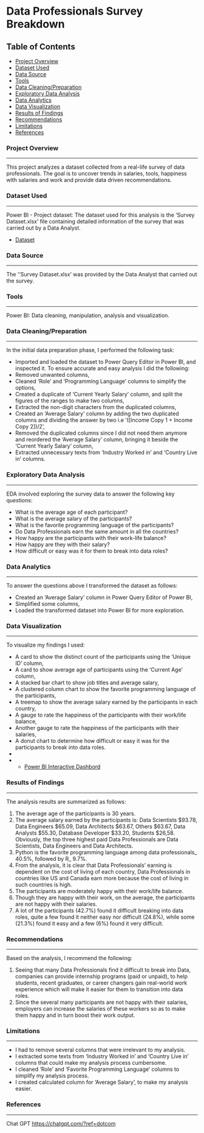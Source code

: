 # Data Professionals Survey Breakdown

## Table of Contents

- [Project Overview](#project-overview)
- [Dataset Used](#dataset-used)
- [Data Source](#data-source)
- [Tools](#tools)
- [Data Cleaning/Preparation](#data-cleaningpreparation)
- [Exploratory Data Analysis](#exploratory-data-analysis)
- [Data Analytics](#data-analytics)
- [Data Visualization](#data-visualization)
- [Results of Findings](#results-of-findings)
- [Recommendations](#recommendations)
- [Limitations](#limitations)
- [References](#references)
  
### Project Overview
---
This project analyzes a dataset collected from a real-life survey of data professionals. The goal is to uncover trends in salaries, tools, happiness with salaries and work and provide data driven recommendations.

### Dataset Used
---
Power BI - Project dataset: The dataset used for this analysis is the ‘Survey Dataset.xlsx’ file containing detailed information of the survey that was carried out by a Data Analyst.
- [Dataset](https://github.com/RuthOgholi/Power-BI-Project/blob/main/Survey%20Dataset.xlsx)

### Data Source
---
The '‘Survey Dataset.xlsx’ was provided by the Data Analyst that carried out the survey.

### Tools
---
Power BI: Data cleaning, manipulation, analysis and visualization.

### Data Cleaning/Preparation
---
In the initial data preparation phase, I performed the following task:
- Imported and loaded the dataset to Power Query Editor in Power BI, and inspected it.
To ensure accurate and easy analysis I did the following:
- Removed unwanted columns,
- Cleaned ‘Role’ and ‘Programming Language’ columns to simplify the options,
- Created a duplicate of ‘Current Yearly Salary’ column, and split the figures of the ranges to make two columns,
- Extracted the non-digit characters from the duplicated columns,
- Created an ‘Average Salary’ column by adding the two duplicated columns and dividing  the answer by two i.e ‘([Income Copy 1 + Income Copy 2])/2’,
- Removed the duplicated columns since I did not need them anymore and reordered the ‘Average Salary’ column, bringing it beside the ‘Current Yearly Salary’ column,
- Extracted unnecessary texts from ‘Industry Worked in’ and ‘Country Live in’ columns.

### Exploratory Data Analysis
---
EDA involved exploring the survey data to answer the following key questions:
- What is the average age of each participant?
- What is the average salary of the participants? 
- What is the favorite programming language of the participants?
- Do Data Professionals earn the same amount in all the countries?
- How happy are the participants with their work-life balance?
- How happy are they with their salary?
- How difficult or easy was it for them to break into data roles?

### Data Analytics
---
To answer the questions above I transformed the dataset as follows:
- Created an ‘Average Salary’ column in Power Query Editor of Power BI,
- Simplified some columns,
- Loaded the transformed dataset into Power BI for more exploration.

### Data Visualization
---
To visualize my findings I used:
- A card to show the distinct count of the participants using the ‘Unique ID’ column,
- A card to show average age of participants using the ‘Current Age’ column,
- A stacked bar chart to show job titles and average salary,
- A clustered column chart to show the favorite programming language of the participants,
- A treemap to show the average salary earned by the participants in each country,
- A gauge to rate the happiness of the participants with their work/life balance,
- Another gauge to rate the happiness of the participants with their salaries,
- A donut chart to determine how difficult or easy it was for the participants to break into data roles.
-   
- - [Power BI Interactive Dashbord](https://github.com/RuthOgholi/Power-BI-Project/blob/main/Power%20BI%20Project.pbix)

### Results of Findings
---
The analysis results are summarized as follows:
1.	The average age of the participants is 30 years.
2.	The average salary earned by the participants is: Data Scientists $93.78, Data Engineers $65.09, Data Architects $63.67, Others $63.67, Data Analysts $55.30, Database Developer $33.20, Students $26,58. Obviously, the top three highest paid Data Professionals are Data Scientists, Data Engineers and Data Architects.
3.	Python is the favorite programming language among data professionals_ 40.5%, followed by R_ 9.7%.
4.	From the analysis, it is clear that Data Professionals’ earning is dependent on the cost of living of each country, Data Professionals in countries like US and Canada earn more because the cost of living in such countries is high.
5.	The participants are moderately happy with their work/life balance.
6.	Though they are happy with their work, on the average, the participants are not happy with their salaries.
7.	A lot of the participants (42.7%) found it difficult breaking into data roles, quite a few found it neither easy nor difficult (24.8%), while some (21.3%) found it easy and a few (6%) found it very difficult.


### Recommendations
---
Based on the analysis, I recommend the following:
1.	Seeing that many Data Professionals find it difficult to break into Data, companies can provide internship programs (paid or unpaid), to help students, recent graduates, or career changers gain real-world work experience which will make it easier for them to transition into data roles.
2.	Since the several many participants are not happy with their salaries, employers can increase the salaries of these workers so as to make them happy and in turn boost their work output.

### Limitations
---
- I had to remove several columns that were irrelevant to my analysis.
- I extracted some texts from ‘Industry Worked in’ and ‘Country Live in’ columns that could make my analysis process cumbersome.
- I cleaned ‘Role’ and ‘Favorite Programming Language’ columns to simplify my analysis process.
- I created calculated column for ‘Average Salary’, to make my analysis easier.

### References
---
Chat GPT https://chatgpt.com/?ref=dotcom
